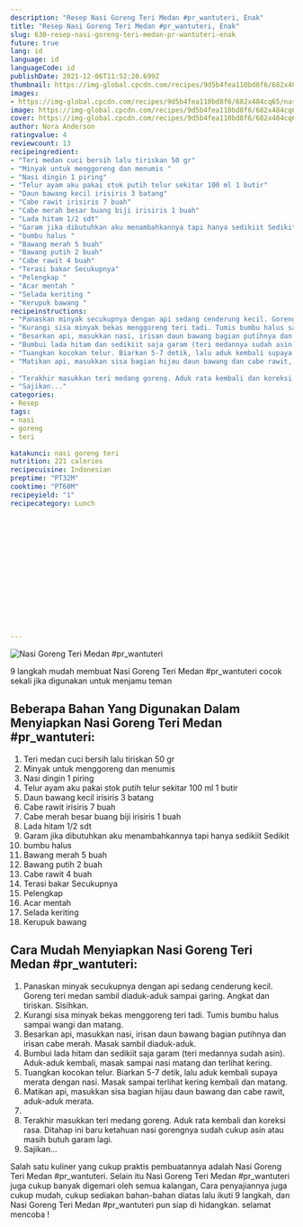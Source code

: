 ```yaml
---
description: "Resep Nasi Goreng Teri Medan #pr_wantuteri, Enak"
title: "Resep Nasi Goreng Teri Medan #pr_wantuteri, Enak"
slug: 630-resep-nasi-goreng-teri-medan-pr-wantuteri-enak
future: true
lang: id
language: id
languageCode: id
publishDate: 2021-12-06T11:52:20.699Z 
thumbnail: https://img-global.cpcdn.com/recipes/9d5b4fea110bd8f6/682x484cq65/nasi-goreng-teri-medan-pr_wantuteri-foto-resep-utama.png
images:
- https://img-global.cpcdn.com/recipes/9d5b4fea110bd8f6/682x484cq65/nasi-goreng-teri-medan-pr_wantuteri-foto-resep-utama.png
image: https://img-global.cpcdn.com/recipes/9d5b4fea110bd8f6/682x484cq65/nasi-goreng-teri-medan-pr_wantuteri-foto-resep-utama.png
cover: https://img-global.cpcdn.com/recipes/9d5b4fea110bd8f6/682x484cq65/nasi-goreng-teri-medan-pr_wantuteri-foto-resep-utama.png
author: Nora Anderson
ratingvalue: 4
reviewcount: 13
recipeingredient:
- "Teri medan cuci bersih lalu tiriskan 50 gr"
- "Minyak untuk menggoreng dan menumis "
- "Nasi dingin 1 piring"
- "Telur ayam aku pakai stok putih telur sekitar 100 ml 1 butir"
- "Daun bawang kecil irisiris 3 batang"
- "Cabe rawit irisiris 7 buah"
- "Cabe merah besar buang biji irisiris 1 buah"
- "Lada hitam 1/2 sdt"
- "Garam jika dibutuhkan aku menambahkannya tapi hanya sedikiit Sedikit"
- "bumbu halus "
- "Bawang merah 5 buah"
- "Bawang putih 2 buah"
- "Cabe rawit 4 buah"
- "Terasi bakar Secukupnya"
- "Pelengkap "
- "Acar mentah "
- "Selada keriting "
- "Kerupuk bawang "
recipeinstructions:
- "Panaskan minyak secukupnya dengan api sedang cenderung kecil. Goreng teri medan sambil diaduk-aduk sampai garing. Angkat dan tiriskan. Sisihkan."
- "Kurangi sisa minyak bekas menggoreng teri tadi. Tumis bumbu halus sampai wangi dan matang."
- "Besarkan api, masukkan nasi, irisan daun bawang bagian putihnya dan irisan cabe merah. Masak sambil diaduk-aduk."
- "Bumbui lada hitam dan sedikiit saja garam (teri medannya sudah asin). Aduk-aduk kembali, masak sampai nasi matang dan terlihat kering."
- "Tuangkan kocokan telur. Biarkan 5-7 detik, lalu aduk kembali supaya merata dengan nasi. Masak sampai terlihat kering kembali dan matang."
- "Matikan api, masukkan sisa bagian hijau daun bawang dan cabe rawit, aduk-aduk merata."
. 
- "Terakhir masukkan teri medang goreng. Aduk rata kembali dan koreksi rasa. Ditahap ini baru ketahuan nasi gorengnya sudah cukup asin atau masih butuh garam lagi."
- "Sajikan..."
categories:
- Resep
tags:
- nasi
- goreng
- teri

katakunci: nasi goreng teri 
nutrition: 221 calories
recipecuisine: Indonesian
preptime: "PT32M"
cooktime: "PT60M"
recipeyield: "1"
recipecategory: Lunch


     
    
    
    
    
    
    
    
    
    
    
      
    
---
```



![Nasi Goreng Teri Medan #pr_wantuteri](https://img-global.cpcdn.com/recipes/9d5b4fea110bd8f6/682x484cq65/nasi-goreng-teri-medan-pr_wantuteri-foto-resep-utama.png)

9 langkah mudah membuat  Nasi Goreng Teri Medan #pr_wantuteri cocok sekali jika digunakan untuk menjamu teman

<!--inarticleads1-->

## Beberapa Bahan Yang Digunakan Dalam Menyiapkan Nasi Goreng Teri Medan #pr_wantuteri:

1. Teri medan cuci bersih lalu tiriskan 50 gr
1. Minyak untuk menggoreng dan menumis 
1. Nasi dingin 1 piring
1. Telur ayam aku pakai stok putih telur sekitar 100 ml 1 butir
1. Daun bawang kecil irisiris 3 batang
1. Cabe rawit irisiris 7 buah
1. Cabe merah besar buang biji irisiris 1 buah
1. Lada hitam 1/2 sdt
1. Garam jika dibutuhkan aku menambahkannya tapi hanya sedikiit Sedikit
1. bumbu halus 
1. Bawang merah 5 buah
1. Bawang putih 2 buah
1. Cabe rawit 4 buah
1. Terasi bakar Secukupnya
1. Pelengkap 
1. Acar mentah 
1. Selada keriting 
1. Kerupuk bawang 



<!--inarticleads2-->

## Cara Mudah Menyiapkan Nasi Goreng Teri Medan #pr_wantuteri:

1. Panaskan minyak secukupnya dengan api sedang cenderung kecil. Goreng teri medan sambil diaduk-aduk sampai garing. Angkat dan tiriskan. Sisihkan.
1. Kurangi sisa minyak bekas menggoreng teri tadi. Tumis bumbu halus sampai wangi dan matang.
1. Besarkan api, masukkan nasi, irisan daun bawang bagian putihnya dan irisan cabe merah. Masak sambil diaduk-aduk.
1. Bumbui lada hitam dan sedikiit saja garam (teri medannya sudah asin). Aduk-aduk kembali, masak sampai nasi matang dan terlihat kering.
1. Tuangkan kocokan telur. Biarkan 5-7 detik, lalu aduk kembali supaya merata dengan nasi. Masak sampai terlihat kering kembali dan matang.
1. Matikan api, masukkan sisa bagian hijau daun bawang dan cabe rawit, aduk-aduk merata.
1. 
1. Terakhir masukkan teri medang goreng. Aduk rata kembali dan koreksi rasa. Ditahap ini baru ketahuan nasi gorengnya sudah cukup asin atau masih butuh garam lagi.
1. Sajikan...




Salah satu kuliner yang cukup praktis pembuatannya adalah  Nasi Goreng Teri Medan #pr_wantuteri. Selain itu  Nasi Goreng Teri Medan #pr_wantuteri  juga cukup banyak digemari oleh semua kalangan, Cara penyajiannya juga cukup mudah, cukup sediakan bahan-bahan diatas lalu ikuti 9 langkah, dan  Nasi Goreng Teri Medan #pr_wantuteri  pun siap di hidangkan. selamat mencoba !
